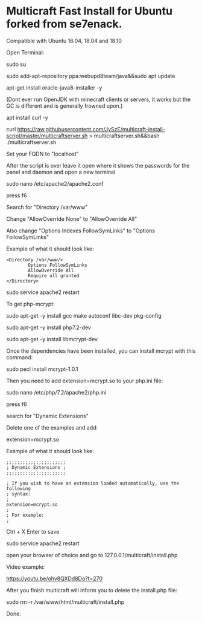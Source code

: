 # Multicraft Fast Install for Ubuntu forked from se7enack.

Compatible with Ubuntu 16.04, 18.04 and 18.10

Open Terminal:

sudo su

sudo add-apt-repository ppa:webupd8team/java&&sudo apt update

apt-get install oracle-java8-installer -y

(Dont ever run OpenJDK with minecraft clients or servers, it works but the GC is different and is generally frowned upon.)

apt install curl -y

curl https://raw.githubusercontent.com/JySzE/multicraft-install-script/master/multicraftserver.sh > multicraftserver.sh&&bash ./multicraftserver.sh

Set your FQDN to "localhost"

After the script is over leave it open where it shows the passwords for the panel and daemon and open a new terminal

sudo nano /etc/apache2/apache2.conf

press f6

Search for "Directory /var/www"

Change "AllowOverride None" to "AllowOverride All"

Also change "Options Indexes FollowSymLinks" to "Options FollowSymLinks"

Example of what it should look like:

```
<Directory /var/www/>
        Options FollowSymLinks
        AllowOverride All
        Require all granted
</Directory>
```
sudo service apache2 restart

To get php-mcrypt:

sudo apt-get -y install gcc make autoconf libc-dev pkg-config

sudo apt-get -y install php7.2-dev

sudo apt-get -y install libmcrypt-dev

Once the dependencies have been installed, you can install mcrypt with this command:

sudo pecl install mcrypt-1.0.1

Then you need to add extension=mcrypt.so to your php.ini file:

sudo nano /etc/php/7.2/apache2/php.ini

press f6

search for "Dynamic Extensions"

Delete one of the examples and add:

extension=mcrypt.so

Example of what it should look like:

```
;;;;;;;;;;;;;;;;;;;;;;
; Dynamic Extensions ;
;;;;;;;;;;;;;;;;;;;;;;

; If you wish to have an extension loaded automatically, use the following
; syntax:
;
extension=mcrypt.so
;
; For example:
;
```

Ctrl + X Enter to save

sudo service apache2 restart

open your browser of choice and go to 127.0.0.1/multicraft/install.php

Video example:

https://youtu.be/ohv8QXDd8Do?t=270

After you finish multicraft will inform you to delete the install.php file:

sudo rm -r /var/www/html/multicraft/install.php

Done.
